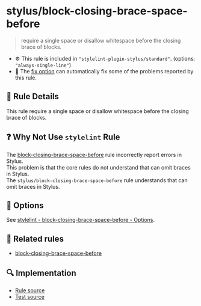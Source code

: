 # stylus/block-closing-brace-space-before

> require a single space or disallow whitespace before the closing brace of blocks.

- :gear: This rule is included in `"stylelint-plugin-stylus/standard"`. (options: `"always-single-line"`)
- :wrench: The [fix option](https://stylelint.io/user-guide/usage/options#fix) can automatically fix some of the problems reported by this rule.

## :book: Rule Details

This rule require a single space or disallow whitespace before the closing brace of blocks.

## :question: Why Not Use `stylelint` Rule

The [block-closing-brace-space-before] rule incorrectly report errors in Stylus.  
This problem is that the core rules do not understand that can omit braces in Stylus.  
The `stylus/block-closing-brace-space-before` rule understands that can omit braces in Stylus.

## :wrench: Options

See [stylelint - block-closing-brace-space-before - Options](https://stylelint.io/user-guide/rules/block-closing-brace-space-before#options).

## :couple: Related rules

- [block-closing-brace-space-before]

[block-closing-brace-space-before]: https://stylelint.io/user-guide/rules/block-closing-brace-space-before

## :mag: Implementation

- [Rule source](https://github.com/stylus/stylelint-plugin-stylus/blob/main/lib/rules/block-closing-brace-space-before.js)
- [Test source](https://github.com/stylus/stylelint-plugin-stylus/blob/main/tests/lib/rules/block-closing-brace-space-before.js)
